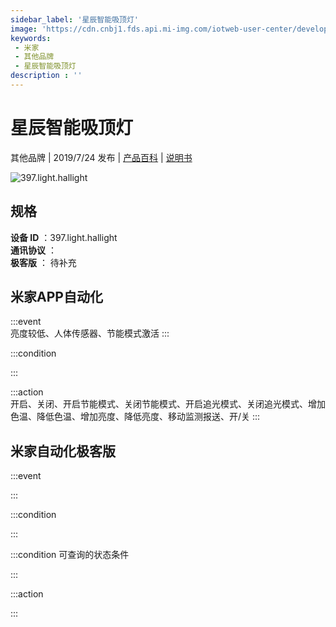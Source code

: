 ```yaml
---
sidebar_label: '星辰智能吸顶灯'
image: 'https://cdn.cnbj1.fds.api.mi-img.com/iotweb-user-center/developer_1679047577929Wk5hgwtW.png?GalaxyAccessKeyId=AKVGLQWBOVIRQ3XLEW&Expires=9223372036854775807&Signature=Jj67/noPk7uFv32nhub7QpWBPEg='
keywords: 
 - 米家
 - 其他品牌
 - 星辰智能吸顶灯
description : ''
---
```

# 星辰智能吸顶灯

其他品牌 | 2019/7/24 发布 | [产品百科](https://home.mi.com/webapp/content/baike/product/index.html?model=397.light.hallight/) | [说明书](https://home.mi.com/views/introduction.html?model=397.light.hallight&region=cn)

![397.light.hallight](https://cdn.cnbj1.fds.api.mi-img.com/iotweb-user-center/developer_1679047577929Wk5hgwtW.png?GalaxyAccessKeyId=AKVGLQWBOVIRQ3XLEW&Expires=9223372036854775807&Signature=Jj67/noPk7uFv32nhub7QpWBPEg=)

## 规格  
> 
**设备 ID** ：397.light.hallight  
**通讯协议** ：  
**极客版**  ： 待补充 


## 米家APP自动化  

:::event  
亮度较低、人体传感器、节能模式激活
:::

:::condition  

:::

:::action   
开启、关闭、开启节能模式、关闭节能模式、开启追光模式、关闭追光模式、增加色温、降低色温、增加亮度、降低亮度、移动监测报送、开/关
:::

## 米家自动化极客版  

:::event  

:::

:::condition  

:::

:::condition 可查询的状态条件  

:::

:::action  

:::

        
